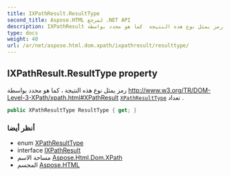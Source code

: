 ```yaml
---
title: IXPathResult.ResultType
second_title: Aspose.HTML لمرجع .NET API
description: IXPathResult ملكية. رمز يمثل نوع هذه النتيجة  كما هو محدد بواسطة http//www.w3.org/TR/DOMLevel3XPath/xpath.htmlXPathResult XPathResultType تعداد .
type: docs
weight: 40
url: /ar/net/aspose.html.dom.xpath/ixpathresult/resulttype/
---
```

## IXPathResult.ResultType property

رمز يمثل نوع هذه النتيجة ، كما هو محدد بواسطة http://www.w3.org/TR/DOM-Level-3-XPath/xpath.html#XPathResult [`XPathResultType`](../../xpathresulttype/) تعداد .

```csharp
public XPathResultType ResultType { get; }
```

### أنظر أيضا

* enum [XPathResultType](../../xpathresulttype/)
* interface [IXPathResult](../)
* مساحة الاسم [Aspose.Html.Dom.XPath](../../ixpathresult/)
* المجسم [Aspose.HTML](../../../)


